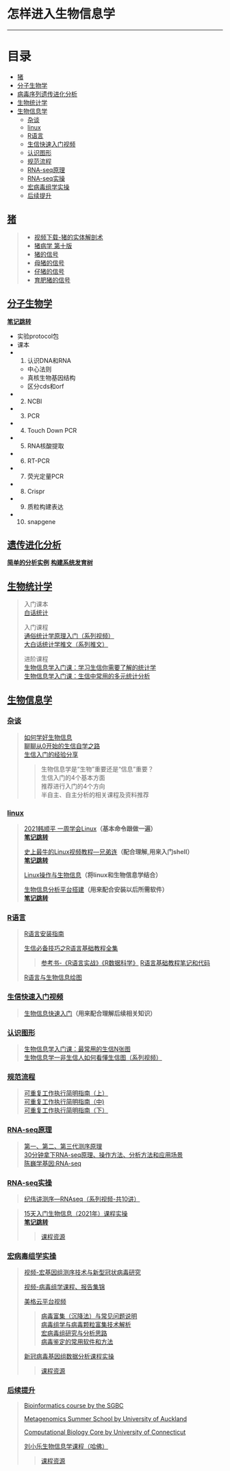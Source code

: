 # 怎样进入生物信息学
---

# 目录
  - [猪](#猪)
  - [分子生物学](#分子生物学)
  - [病毒序列遗传进化分析](#病毒序列遗传进化分析)
  - [生物统计学](#生物统计学)
  - [生物信息学](#生物信息学)
    - [杂谈](#杂谈)
    - [linux](#linux)
    - [R语言](#r语言)
    - [生信快速入门视频](#生信快速入门视频)
    - [认识图形](#认识图形)
    - [规范流程](#规范流程)
    - [RNA-seq原理](#rna-seq原理)
    - [RNA-seq实操](#rna-seq实操)
    - [宏病毒组学实操](#宏病毒组学实操)
    - [后续提升](#后续提升)

## [猪](#目录)  
> - [视频下载-猪的实体解剖术](./collections/书籍pdf和视频下载链接.md)
> - [猪病学 第十版](./collections/书籍pdf和视频下载链接.md)
> - [猪的信号](./collections/书籍pdf和视频下载链接.md)
> - [母猪的信号](./collections/书籍pdf和视频下载链接.md)
> - [仔猪的信号](./collections/书籍pdf和视频下载链接.md)
> - [育肥猪的信号](./collections/书籍pdf和视频下载链接.md)

## [分子生物学](#目录)  
[**笔记跳转**](./学习笔记-分子生物学.md)

- 实验protocol包
- 课本
- 1. 认识DNA和RNA
  - 中心法则
  - 真核生物基因结构
  - 区分cds和orf
- 2. NCBI
- 3. PCR
- 4. Touch Down PCR
- 5. RNA核酸提取
- 6. RT-PCR
- 7. 荧光定量PCR
- 8. Crispr
- 9. 质粒构建表达 
- 10. snapgene

## [遗传进化分析](#目录)  
[**简单的分析实例**](./学习笔记-遗传进化分析.md)
[**构建系统发育树**](./学习笔记-构建系统发育树.md)

## [生物统计学](#目录)
> 入门课本  
> [白话统计](./collections/书籍pdf和视频下载链接.md)
>
> 入门课程    
> [通俗统计学原理入门（系列视频）](https://www.bilibili.com/video/BV1x64y1B71k)  
> [大白话统计学推文（系列推文）](https://mp.weixin.qq.com/s?__biz=MzI1ODk0MTMwNQ==&mid=2247484513&idx=1&sn=70ff16f1b18120c36ebdc1782f412b19&chksm=ea01cc77dd76456157b73285f3d54fb0b6e6dcc80ec3b54847f9d6c0aa8148f68a3b3f51d895&scene=21#wechat_redirect)  
> 
> 进阶课程  
> [生物信息学入门课：学习生信你需要了解的统计学](https://ke.qq.com/course/395709)  
> [生物信息学入门课：生信中常用的多元统计分析](https://ke.qq.com/course/709956)

## [生物信息学](#目录)

### [杂谈](#目录)
> [如何学好生物信息](https://www.bilibili.com/video/BV1mJ411J78e)  
> [聊聊从0开始的生信自学之路](https://www.bilibili.com/video/BV1cL4y1h7jS?spm_id_from=333.999.0.0)  
> [生信入门的经验分享](https://www.bilibili.com/video/BV1c7411h7k6?spm_id_from=333.999.0.0)
>> 生物信息学是“生物”重要还是“信息”重要？  
>> 生信入门的4个基本方面  
>> 推荐进行入门的4个方向  
>> 半自主、自主分析的相关课程及资料推荐  

### [linux](#目录)

> [2021韩顺平 一周学会Linux](https://www.bilibili.com/video/BV1Sv411r7vd?p=1)**（基本命令跟做一遍）**  
> [**笔记跳转**](/collections/韩顺平_2021图解Linux全面升级.pdf)    
> 
> [史上最牛的Linux视频教程—兄弟连](https://www.bilibili.com/video/BV1mW411i7Qf?p=1)**（配合理解,用来入门shell）**      
> [**笔记跳转**](/Memo/collections/linux视频教程-兄弟连.pdfoll)    
> 
> [Linux操作与生物信息](https://www.bilibili.com/video/BV1hb411b7Ng?spm_id_from=333.999.0.0)**（将linux和生物信息学结合）**   
> 
> [生物信息分析平台搭建](https://www.bilibili.com/video/BV1hM4y1g7D4?spm_id_from=333.999.0.0)**（用来配合安装以后所需软件）**     
> [**笔记跳转**](./学习笔记-生物信息学平台搭建.md)   

### [R语言](#目录)

> [R语言安装指南](https://www.bilibili.com/video/BV19p4y1i7Zb?spm_id_from=333.999.0.0)  
>  
> [生信必备技巧之R语言基础教程全集](https://www.bilibili.com/video/BV1gb4y1X7Mw?p=1)    
>> [参考书-《R语言实战》《R数据科学》](./collections/书籍pdf和视频下载链接.md)
>> [R语言基础教程笔记和代码](./collections/生信师兄-R语言课程笔记和代码)
>
> [R语言与生物信息绘图](https://www.bilibili.com/video/BV1XJ411m73p?p=1) 

### [生信快速入门视频](#目录)
> [生物信息快速入门](https://www.bilibili.com/video/BV1C4411w7jM?p=46)**（用来配合理解后续相关知识）**  

### [认识图形](#目录)
> [生物信息学入门课：最常用的生信N张图](https://ke.qq.com/course/3031321?taid=10492368883958041)  
> [生物信息学一非生信人如何看懂生信图（系列视频）](https://www.bilibili.com/video/BV12Q4y1U7Pd?spm_id_from=333.999.0.0)  

### [规范流程](#目录)
> [可重复工作执行简明指南（上）](https://mp.weixin.qq.com/s?__biz=MzU5ODc3OTA0NQ==&mid=2247487988&idx=2&sn=410abc4c55d6dac3a8fda3a4fd331b2d&chksm=febfa43ec9c82d2828dc9c65a707a9b812876d57c01cc0276f0d09192429813072af86b5eb92&mpshare=1&scene=24&srcid=0107DU1b6sWDNXSi0JZHjGD3&sharer_sharetime=1641562271431&sharer_shareid=8658d21d3ccc9a1082011da72d24cd15&ascene=14&devicetype=android-29&version=2800105d&nettype=WIFI&abtest_cookie=AAACAA%3D%3D&lang=zh_CN&exportkey=Abpw2ZylrinMZy5IrTt3GYU%3D&pass_ticket=NtheKn7sd1V3DZEU%2B6AFkryyjhZk3D1yRfImSlJ0FQYVkZWdtgef0OGTMvgN%2FTXQ&wx_header=1)  
> [可重复工作执行简明指南（中)](https://mp.weixin.qq.com/s?__biz=MzU5ODc3OTA0NQ==&mid=2247488106&idx=1&sn=16e33b5df1ad92477db46dc28da20b06&chksm=febfa7a0c9c82eb601e3394fa8928c5b4a6f852c8139615af29a8b9f58046cee9f0b9c8ebb3c&mpshare=1&scene=24&srcid=0107AR0u23xU84UF3KbMtmgi&sharer_sharetime=1641562253054&sharer_shareid=8658d21d3ccc9a1082011da72d24cd15&ascene=14&devicetype=android-29&version=2800105d&nettype=WIFI&abtest_cookie=AAACAA%3D%3D&lang=zh_CN&exportkey=AQhkrUpMdOuu6aP1QyPfQY8%3D&pass_ticket=NtheKn7sd1V3DZEU%2B6AFkryyjhZk3D1yRfImSlJ0FQYVkZWdtgef0OGTMvgN%2FTXQ&wx_header=1)  
> [可重复工作执行简明指南（下）](https://mp.weixin.qq.com/s?__biz=MzUzMTEwODk0Ng==&mid=2247501247&idx=1&sn=deb44d67cf87b9b184d5b6782069a113&chksm=fa450082cd328994bda00d277af7040707f2272fb3aa04f8516b048a384d046746e65e2ced8b&mpshare=1&scene=24&srcid=0107782e77MtmQgaODhGJ8Xn&sharer_sharetime=1641562245744&sharer_shareid=8658d21d3ccc9a1082011da72d24cd15&ascene=14&devicetype=android-29&version=2800105d&nettype=WIFI&abtest_cookie=AAACAA%3D%3D&lang=zh_CN&exportkey=AeSekv63t%2Bpy6uFRbQzaFYM%3D&pass_ticket=NtheKn7sd1V3DZEU%2B6AFkryyjhZk3D1yRfImSlJ0FQYVkZWdtgef0OGTMvgN%2FTXQ&wx_header=1)  

### [RNA-seq原理](#目录)
> [第一、第二、第三代测序原理](https://www.bilibili.com/video/BV1oa4y1H7CU?spm_id_from=333.999.0.0)      
> [30分钟拿下RNA-seq原理、操作方法、分析方法和应用场景](https://www.bilibili.com/video/BV1t34y1U7zW?spm_id_from=333.999.0.0)    
> [陈巍学基因:RNA-seq](https://www.bilibili.com/video/BV1XJ411r7bJ?from=search&seid=1353411174605561451&spm_id_from=333.337.0.0)  

### [RNA-seq实操](#目录)  
> [纪伟讲测序—RNAseq（系列视频-共10讲）](https://www.bilibili.com/video/BV1TJ411V7av?spm_id_from=333.999.0.0) 

> [15天入门生物信息（2021年）课程实操](https://www.bilibili.com/video/BV1K44y1B7Dg)    
> [**笔记跳转**](../二代测序分析/../NGS-analysis/15天入门生物信息（2021年）课程实操.md)  
>> [课程资源](http://ftp.genek.cn:8888/jzjkkz_20210123/)    

### [宏病毒组学实操](#目录)

> [视频-宏基因组测序技术与新型冠状病毒研究](https://www.bilibili.com/video/BV1fV411o7PW?spm_id_from=333.999.0.0)    
> 
> [视频-病毒组学课程、报告集锦](https://www.bilibili.com/video/BV15b4y1r7CM?spm_id_from=333.999.0.0)  
>   
> [美格云平台视频](http://cloud.magigene.com/yclass)     
>> [病毒富集（沉降法）与常见问题说明](http://cloud.magigene.com/yclass/yDetail?id=1456156628356173826)    
>> [病毒组学与病毒颗粒富集技术解析](http://cloud.magigene.com/yclass/yDetail?id=1461513748844908546)  
>> [宏病毒组研究与分析思路](http://cloud.magigene.com/yclass/yDetail?id=1461517128162086913)  
>> [病毒鉴定的常用软件和方法](http://cloud.magigene.com/yclass/yDetail?id=1463438218823393281)  
>  
> [新冠病毒基因组数据分析课程实操](https://www.bilibili.com/video/BV1p44y1b7VU?spm_id_from=333.999.0.0)    
>> [课程资源](https://mp.weixin.qq.com/s?__biz=MzI2MjA1MDQxMg==&mid=2649714903&idx=2&sn=2f1ed0e98f33d71238196c5f377a5f14&chksm=f24ad7d4c53d5ec2b87dd6746bba78c43da8bc6e516307c78a7aae408c201157ef6476a9b0ab&sessionid=0&scene=126&clicktime=1641899667&enterid=1641899667&ascene=3&devicetype=android-29&version=2800105d&nettype=WIFI&abtest_cookie=AAACAA%3D%3D&lang=zh_CN&exportkey=AcikJSWP%2FDQC3fJm36NBRw4%3D&pass_ticket=NtheKn7sd1V3DZEU%2B6AFkryyjhZk3D1yRfImSlJ0FQYVkZWdtgef0OGTMvgN%2FTXQ&wx_header=1)    

### [后续提升](#目录)

> [Bioinformatics course by the SGBC](https://sgbc.github.io/course/blast/blast_online/)  
> 
> [Metagenomics Summer School by University of Auckland](https://github.com/GenomicsAotearoa/metagenomics_summer_school)   
> 
> [Computational Biology Core by University of Connecticut](https://bioinformatics.uconn.edu/resources-and-events/tutorials-2/#)  
> 
> [刘小乐生物信息学课程（哈佛）](https://www.youtube.com/playlist?list=PLeB-Dlq-v6taAXK6ZCGfqImrNWJzFt3p3)  
>> [课程资源](https://liulab-dfci.github.io/bioinfo-combio/)


